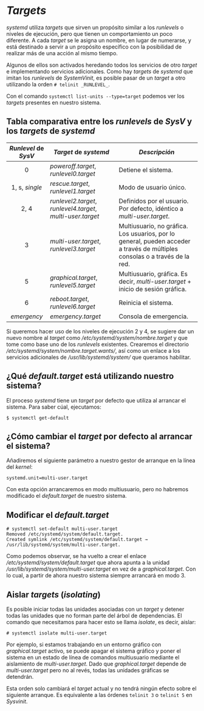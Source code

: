 
# _Targets_

_systemd_ utiliza _targets_ que sirven un propósito similar a los _runlevels_ o niveles de ejecución, pero que tienen un comportamiento un poco diferente. A cada _target_ se le asigna un nombre, en lugar de numerarse, y está destinado a servir a un propósito específico con la posibilidad de realizar más de una acción al mismo tiempo.

Algunos de ellos son activados heredando todos los servicios de otro _target_ e implementando servicios adicionales. Como hay _targets_ de _systemd_ que imitan los _runlevels_ de _SystemVinit_, es posible pasar de un _target_ a otro utilizando la orden `# telinit _RUNLEVEL_`.

Con el comando `systemctl list-units --type=target` podemos ver los _targets_ presentes en nuestro sistema.


## Tabla comparativa entre los _runlevels_ de _SysV_ y los _targets_ de _systemd_

| _Runlevel_ de _SysV_ | _Target_ de _systemd_ | _Descripción_ |
| :------------------: | --------------------- | ------------- |	
| 0 | _poweroff.target_, _runlevel0.target_ | Detiene el sistema. |
| 1, s, _single_ | _rescue.target_, _runlevel1.target_ | Modo de usuario único. |
| 2, 4 | _runlevel2.target_, _runlevel4.target_, _multi-user.target_ | Definidos por el usuario. Por defecto, idéntico a _multi-user.target_. |
| 3 | _multi-user.target_, _runlevel3.target_ | Multiusuario, no gráfica. Los usuarios, por lo general, pueden acceder a través de múltiples consolas o a través de la red. |
| 5 | _graphical.target_, _runlevel5.target_ | Multiusuario, gráfica. Es decir, _multi-user.target_ + inicio de sesión gráfica. |
| 6 | _reboot.target_, _runlevel6.target_ | Reinicia el sistema. |
| _emergency_ | _emergency.target_ | Consola de emergencia. |

Si queremos hacer uso de los niveles de ejecución 2 y 4, se sugiere dar un nuevo nombre al _target_ como _/etc/systemd/system/nombre.target_ y que tome como base uno de los _runlevels_ existentes. Crearemos el directorio _/etc/systemd/system/nombre.target.wants/_, así como un enlace a los servicios adicionales de _/usr/lib/systemd/system/_ que queramos habilitar.


## ¿Qué _default.target_ está utilizando nuestro sistema?

El proceso _systemd_ tiene un _target_ por defecto que utiliza al arrancar el sistema. Para saber cúal, ejecutamos:

`$ systemctl get-default`


## ¿Cómo cambiar el _target_ por defecto al arrancar el sistema?

Añadiremos el siguiente parámetro a nuestro gestor de arranque en la línea del _kernel_:

`systemd.unit=multi-user.target`

Con esta opción arrancaremos en modo multiusuario, pero no habremos modificado el _default.target_ de nuestro sistema.


## Modificar el _default.target_

```
# systemctl set-default multi-user.target
Removed /etc/systemd/system/default.target.
Created symlink /etc/systemd/system/default.target → /usr/lib/systemd/system/multi-user.target.
```

Como podemos observar, se ha vuelto a crear el enlace _/etc/systemd/system/default.target_ que ahora apunta a la unidad _/usr/lib/systemd/system/multi-user.target_ en vez de a _graphical.target_. Con lo cual, a partir de ahora nuestro sistema siempre arrancará en modo 3.


## Aislar _targets_ (_isolating_)

Es posible iniciar todas las unidades asociadas con un _target_ y detener todas las unidades que no forman parte del árbol de dependencias. El comando que necesitamos para hacer esto se llama _isolate_, es decir, aislar:

`# systemctl isolate multi-user.target`

Por ejemplo, si estamos trabajando en un entorno gráfico con _graphical.target_ activo, se puede apagar el sistema gráfico y poner el sistema en un estado de línea de comandos multiusuario mediante el aislamiento de _multi-user.target_. Dado que _graphical.target_ depende de _multi-user.target_ pero no al revés, todas las unidades gráficas se detendrán.

Esta orden solo cambiará el _target_ actual y no tendrá ningún efecto sobre el siguiente arranque. Es equivalente a las órdenes `telinit 3` o `telinit 5` en _Sysvinit_.

